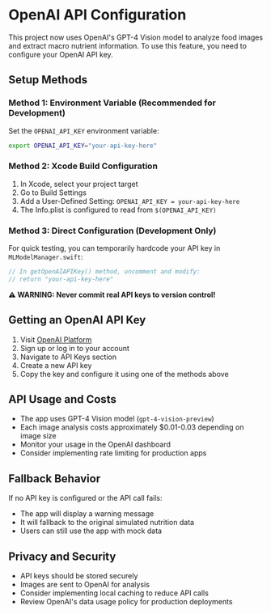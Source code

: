 # OpenAI API Configuration

This project now uses OpenAI's GPT-4 Vision model to analyze food images and extract macro nutrient information. To use this feature, you need to configure your OpenAI API key.

## Setup Methods

### Method 1: Environment Variable (Recommended for Development)
Set the `OPENAI_API_KEY` environment variable:

```bash
export OPENAI_API_KEY="your-api-key-here"
```

### Method 2: Xcode Build Configuration
1. In Xcode, select your project target
2. Go to Build Settings
3. Add a User-Defined Setting: `OPENAI_API_KEY = your-api-key-here`
4. The Info.plist is configured to read from `$(OPENAI_API_KEY)`

### Method 3: Direct Configuration (Development Only)
For quick testing, you can temporarily hardcode your API key in `MLModelManager.swift`:

```swift
// In getOpenAIAPIKey() method, uncomment and modify:
// return "your-api-key-here"
```

**⚠️ WARNING: Never commit real API keys to version control!**

## Getting an OpenAI API Key

1. Visit [OpenAI Platform](https://platform.openai.com/)
2. Sign up or log in to your account
3. Navigate to API Keys section
4. Create a new API key
5. Copy the key and configure it using one of the methods above

## API Usage and Costs

- The app uses GPT-4 Vision model (`gpt-4-vision-preview`)
- Each image analysis costs approximately $0.01-0.03 depending on image size
- Monitor your usage in the OpenAI dashboard
- Consider implementing rate limiting for production apps

## Fallback Behavior

If no API key is configured or the API call fails:
- The app will display a warning message
- It will fallback to the original simulated nutrition data
- Users can still use the app with mock data

## Privacy and Security

- API keys should be stored securely
- Images are sent to OpenAI for analysis
- Consider implementing local caching to reduce API calls
- Review OpenAI's data usage policy for production deployments